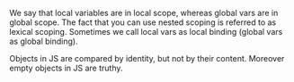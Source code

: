 We say that local variables are in local scope, whereas global vars are in global scope. The fact that you can use nested scoping is referred to as lexical scoping. Sometimes we call local vars as local binding (global vars as global binding).

Objects in JS are compared by identity, but not by their content. Moreover empty objects in JS are truthy.